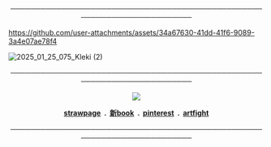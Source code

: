 


<p align="center">────────────────────────────────────────────────────────────────────────<br>




https://github.com/user-attachments/assets/34a67630-41dd-41f6-9089-3a4e07ae78f4



![2025_01_25_075_Kleki (2)](https://github.com/user-attachments/assets/af52f07a-b710-4e2c-8b52-6b749f7de6ca)
<p align="center">────────────────────────────────────────────────────────────────────────<br>
  
<p align="center"><img src=https://64.media.tumblr.com/4b790b83f62d87e956f4e0266e098a74/a99701de4660a168-66/s75x75_c1/412d7a3127374a6f1c81ec14b88a7f76d5610707.gifv>

<p align="center"><b><a href="https://kriss0mwahh.straw.page/">strawpage</a> ‎ ‎‎.‎‎ ‎‎ <a href="https://kriss0mwahh.atabook.org/">新book</a> ‎ ‎‎.‎‎ ‎‎ <a href="https://www.pinterest.com/Kriss0Mwahh/">pinterest</a> ‎ ‎‎.‎‎ ‎‎ <a href="https://artfight.net/~Kriss0Mwahh">artfight</a></b>


<p align="center">────────────────────────────────────────────────────────────────────────<br>




